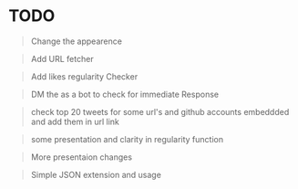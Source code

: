 # TODO

> Change the appearence

> Add URL fetcher

> Add likes regularity Checker

> DM the as a bot to check for immediate Response

> check top 20 tweets for some url's and github accounts embeddded and add them in url link

> some presentation and clarity in regularity function

> More presentaion changes 

> Simple JSON extension and usage